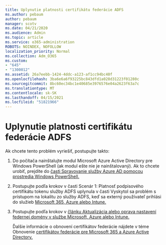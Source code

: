 ```yaml
---
title: Uplynutie platnosti certifikátu federácie ADFS
ms.author: pebaum
author: pebaum
manager: scotv
ms.date: 04/21/2020
ms.audience: Admin
ms.topic: article
ms.service: o365-administration
ROBOTS: NOINDEX, NOFOLLOW
localization_priority: Normal
ms.collection: Adm_O365
ms.custom:
- "645"
- "1300012"
ms.assetid: 26a7eebb-1424-4ddc-a123-af1cc94bc40f
ms.openlocfilehash: 3ba6e6a6f93225bc843dfd1a028d31223f01280c
ms.sourcegitcommit: 8bc60ec34bc1e40685e3976576e04a2623f63a7c
ms.translationtype: MT
ms.contentlocale: sk-SK
ms.lasthandoff: 04/15/2021
ms.locfileid: "51821966"
---
```

# <a name="adfs-federation-certificate-expiring"></a>Uplynutie platnosti certifikátu federácie ADFS

Ak chcete tento problém vyriešiť, postupujte takto:
  
1. Do počítača nainštalujte modul Microsoft Azure Active Directory pre Windows PowerShell (ak modul ešte nie je nainštalovaný). Ak to chcete urobiť, prejdite do [časti Spravovanie služby Azure AD pomocou prostredia Windows PowerShell.](https://aka.ms/aadposh)

2. Postupujte podľa krokov v časti Scenár 1: Platnosť podpisového certifikátu tokenu služby ADFS uplynula v časti Vyskytol sa problém s prístupom na lokalitu zo služby ADFS, keď sa externý používateľ prihlási do služieb [Microsoft 365, Azure alebo Intune.](https://support.microsoft.com/help/2713898/there-was-a-problem-accessing-the-site-error-from-ad-fs-when-a-federat)

3. Postupujte podľa krokov v [článku Aktualizácia alebo oprava nastavení federnej domény v službe Microsoft, Azure alebo Intune.](https://docs.microsoft.com/office365/troubleshoot/security/update-federated-domain-office-365)

    Ďalšie informácie o obnovení certifikátov federácie nájdete v téme Obnovenie [certifikátov federácie pre Microsoft 365 a Azure Active Directory.](https://docs.microsoft.com/azure/active-directory/connect/active-directory-aadconnect-o365-certs)
